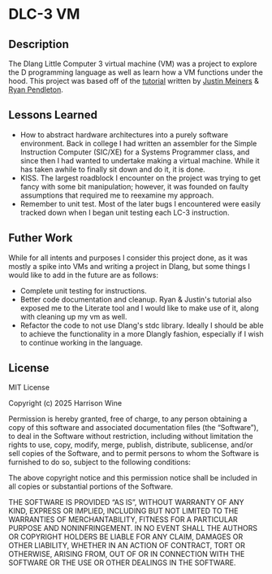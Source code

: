 # DLC-3 VM

## Description
The Dlang Little Computer 3 virtual machine (VM) was a project to explore the D programming language as well as learn how a VM functions under the hood. This project was based off of the [tutorial](https://www.jmeiners.com/lc3-vm/) written by [Justin Meiners](https://www.jmeiners.com/) & [Ryan Pendleton](https://www.ryanp.me/).

## Lessons Learned
 - How to abstract hardware architectures into a purely software environment. Back in college I had written an assembler for the Simple Instruction Computer (SIC/XE) for a Systems Programmer class, and since then I had wanted to undertake making a virtual machine. While it has taken awhile to finally sit down and do it, it is done.
 - KISS. The largest roadblock I encounter on the project was trying to get fancy with some bit manipulation; however, it was founded on faulty assumptions that required me to reexamine my approach.
 - Remember to unit test. Most of the later bugs I encountered were easily tracked down when I began unit testing each LC-3 instruction.

## Futher Work
While for all intents and purposes I consider this project done, as it was mostly a spike into VMs and writing a project in Dlang, but some things I would like to add in the future are as follows:
 - Complete unit testing for instructions.
 - Better code documentation and cleanup. Ryan & Justin's tutorial also exposed me to the Literate tool and I would like to make use of it, along with cleaning up my vm as well.
 - Refactor the code to not use Dlang's stdc library. Ideally I should be able to achieve the functionality in a more Dlangly fashion, especially if I wish to continue working in the language.

## License
MIT License

Copyright (c) 2025 Harrison Wine

Permission is hereby granted, free of charge, to any person obtaining a copy of this software and associated documentation files (the “Software”), to deal in the Software without restriction, including without limitation the rights to use, copy, modify, merge, publish, distribute, sublicense, and/or sell copies of the Software, and to permit persons to whom the Software is furnished to do so, subject to the following conditions:

The above copyright notice and this permission notice shall be included in all copies or substantial portions of the Software.

THE SOFTWARE IS PROVIDED “AS IS”, WITHOUT WARRANTY OF ANY KIND, EXPRESS OR IMPLIED, INCLUDING BUT NOT LIMITED TO THE WARRANTIES OF MERCHANTABILITY, FITNESS FOR A PARTICULAR PURPOSE AND NONINFRINGEMENT. IN NO EVENT SHALL THE AUTHORS OR COPYRIGHT HOLDERS BE LIABLE FOR ANY CLAIM, DAMAGES OR OTHER LIABILITY, WHETHER IN AN ACTION OF CONTRACT, TORT OR OTHERWISE, ARISING FROM, OUT OF OR IN CONNECTION WITH THE SOFTWARE OR THE USE OR OTHER DEALINGS IN THE SOFTWARE.
